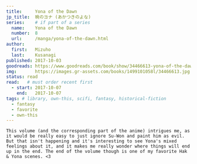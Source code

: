 ```yaml
---
title:     Yona of the Dawn
jp_title:  暁のヨナ (あかつきのよな)
series:    # if part of a series
  name:    Yona of the Dawn
  number:  8
  url:     /manga/yona-of-the-dawn.html
author: 
  first:   Mizuho 
  last:    Kusanagi
published: 2017-10-03 
goodreads: https://www.goodreads.com/book/show/34466613-yona-of-the-dawn-vol-8
img:       https://images.gr-assets.com/books/1499101058l/34466613.jpg
status: read
read:   # must order recent first
  - start: 2017-10-07 
    end:   2017-10-07
tags: # library, own-this, scifi, fantasy, historical-fiction
  - fantasy
  - favorite
  - own-this
---
```


	This volume (and the corresponding part of the anime) intrigues me, as it would be really easy to just ignore Su-Won and paint him as evil. But that isn't happening and it's interesting to see Yona's mixed feelings about it, and it makes me really wonder where things will end up in the end. The end of the volume though is one of my favorite Hak & Yona scenes. <3
